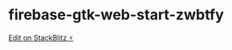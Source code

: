 # firebase-gtk-web-start-zwbtfy

[Edit on StackBlitz ⚡️](https://stackblitz.com/edit/firebase-gtk-web-start-zwbtfy)